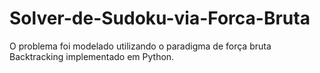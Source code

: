 # Solver-de-Sudoku-via-Forca-Bruta
O problema foi modelado utilizando o paradigma de força bruta Backtracking implementado em Python.
